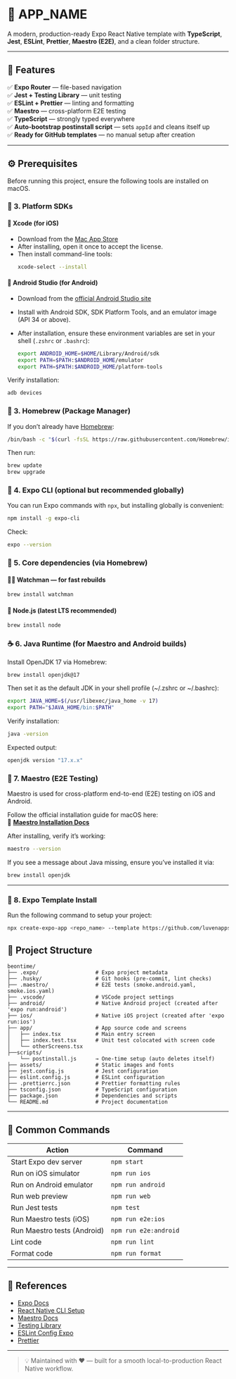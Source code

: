 # 🧭 __APP_NAME__

A modern, production-ready Expo React Native template with **TypeScript**, **Jest**, **ESLint**, **Prettier**, **Maestro (E2E)**, and a clean folder structure.

---

## 🧩 Features

✅ **Expo Router** — file-based navigation  
✅ **Jest + Testing Library** — unit testing  
✅ **ESLint + Prettier** — linting and formatting  
✅ **Maestro** — cross-platform E2E testing  
✅ **TypeScript** — strongly typed everywhere  
✅ **Auto-bootstrap postinstall script** — sets `appId` and cleans itself up  
✅ **Ready for GitHub templates** — no manual setup after creation

---

## ⚙️ Prerequisites

Before running this project, ensure the following tools are installed on macOS.

### 📱 3. Platform SDKs

#### 🧭 Xcode (for iOS)

- Download from the [Mac App Store](https://apps.apple.com/us/app/xcode/id497799835)
- After installing, open it once to accept the license.
- Then install command-line tools:
  ```bash
  xcode-select --install
  ```

#### 🤖 Android Studio (for Android)

- Download from the [official Android Studio site](https://developer.android.com/studio)
- Install with Android SDK, SDK Platform Tools, and an emulator image (API 34 or above).
- After installation, ensure these environment variables are set in your shell (`.zshrc` or `.bashrc`):

  ```bash
  export ANDROID_HOME=$HOME/Library/Android/sdk
  export PATH=$PATH:$ANDROID_HOME/emulator
  export PATH=$PATH:$ANDROID_HOME/platform-tools
  ```

Verify installation:

```bash
adb devices
```

### 🧩 3. Homebrew (Package Manager)

If you don’t already have [Homebrew](https://brew.sh/):

```bash
/bin/bash -c "$(curl -fsSL https://raw.githubusercontent.com/Homebrew/install/HEAD/install.sh)"
```

Then run:

```bash
brew update
brew upgrade
```

### 🧭 4. Expo CLI (optional but recommended globally)

You can run Expo commands with `npx`, but installing globally is convenient:

```bash
npm install -g expo-cli
```

Check:

```bash
expo --version
```

### 🧩 5. Core dependencies (via Homebrew)

#### 🕵️‍♂️ Watchman — for fast rebuilds

```bash
brew install watchman
```

#### 🧰 Node.js (latest LTS recommended)

```bash
brew install node
```

### ☕ 6. Java Runtime (for Maestro and Android builds)

Install OpenJDK 17 via Homebrew:

```bash
brew install openjdk@17
```

Then set it as the default JDK in your shell profile (~/.zshrc or ~/.bashrc):

```bash
export JAVA_HOME=$(/usr/libexec/java_home -v 17)
export PATH="$JAVA_HOME/bin:$PATH"
```

Verify installation:

```bash
java -version
```

Expected output:

```bash
openjdk version "17.x.x"
```

### 🧪 7. Maestro (E2E Testing)

Maestro is used for cross-platform end-to-end (E2E) testing on iOS and Android.

Follow the official installation guide for macOS here:  
🔗 **[Maestro Installation Docs](https://docs.maestro.dev/getting-started/installing-maestro/macos)**

After installing, verify it’s working:

```bash
maestro --version
```

If you see a message about Java missing, ensure you’ve installed it via:

```bash
brew install openjdk
```

---

### 🧩 8. Expo Template Install

Run the following command to setup your project:  

```bash
npx create-expo-app <repo_name> --template https://github.com/luvenapps/expo-template
```

## 🧱 Project Structure

```
beontime/
├── .expo/                  # Expo project metadata
├── .husky/                 # Git hooks (pre-commit, lint checks)
├── .maestro/               # E2E tests (smoke.android.yaml, smoke.ios.yaml)
├── .vscode/                # VSCode project settings
├── android/                # Native Android project (created after 'expo run:android')
├── ios/                    # Native iOS project (created after 'expo run:ios')
├── app/                    # App source code and screens
│   ├── index.tsx           # Main entry screen
│   ├── index.test.tsx      # Unit test colocated with screen code
│   └── otherScreens.tsx
├──scripts/
    └── postinstall.js      → One-time setup (auto deletes itself)
├── assets/                 # Static images and fonts
├── jest.config.js          # Jest configuration
├── eslint.config.js        # ESLint configuration
├── .prettierrc.json        # Prettier formatting rules
├── tsconfig.json           # TypeScript configuration
├── package.json            # Dependencies and scripts
└── README.md               # Project documentation
```

---

## 🧩 Common Commands

| Action                      | Command               |
| --------------------------- | --------------------- |
| Start Expo dev server       | `npm start`           |
| Run on iOS simulator        | `npm run ios`         |
| Run on Android emulator     | `npm run android`     |
| Run web preview             | `npm run web`         |
| Run Jest tests              | `npm test`            |
| Run Maestro tests (iOS)     | `npm run e2e:ios`     |
| Run Maestro tests (Android) | `npm run e2e:android` |
| Lint code                   | `npm run lint`        |
| Format code                 | `npm run format`      |

---

## 🧭 References

- [Expo Docs](https://docs.expo.dev)
- [React Native CLI Setup](https://reactnative.dev/docs/environment-setup)
- [Maestro Docs](https://docs.maestro.dev)
- [Testing Library](https://testing-library.com/docs/react-native-testing-library/intro/)
- [ESLint Config Expo](https://docs.expo.dev/guides/using-eslint/)
- [Prettier](https://prettier.io/)

---

> 💡 Maintained with ❤️ — built for a smooth local-to-production React Native workflow.
